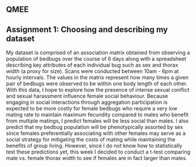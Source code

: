 ## QMEE 
## Assignment 1: Choosing and describing my dataset 
My dataset is comprised of an association matrix obtained from observing a population of bedbugs over the course of 6 days along with a spreadsheet describing key attributes of each individual bug such as sex and thorax width (a proxy for size). Scans were conducted between 10am - 6pm at hourly intervals. The values in the matrix represent how many times a given pair of bedbugs were observed to be within one body length of each other. With this data, I hope to explore how the presence of intense sexual conflict and sexual harassment influence female social behaviour. Because engaging in social interactions through aggregation participation is expected to be more costly for female bedbugs who require a very low mating rate to maintain maximum fecundity compared to males who benefit from multiple matings, I predict females will be less social than males. I also predict that my bedbug population will be phenotypically assorted by sex since females preferentially associating with other females may serve as a social strategy for mitigating the costs of mating while maintaining the benefits of group living. However, since I do not know how to statistically test these predictions yet, this week I decided to conduct a t-test comparing male vs. female thorax width to see if females are in fact larger than males. 
